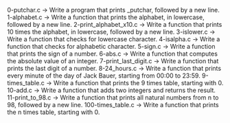 0-putchar.c -> Write a program that prints _putchar, followed by a new line.
1-alphabet.c -> Write a function that prints the alphabet, in lowercase, followed by a new line.
2-print_alphabet_x10.c -> Write a function that prints 10 times the alphabet, in lowercase, followed by a new line.
3-islower.c -> Write a function that checks for lowercase character.
4-isalpha.c -> Write a function that checks for alphabetic character.
5-sign.c -> Write a function that prints the sign of a number.
6-abs.c -> Write a function that computes the absolute value of an integer.
7-print_last_digit.c -> Write a function that prints the last digit of a number.
8-24_hours.c -> Write a function that prints every minute of the day of Jack Bauer, starting from 00:00 to 23:59.
9-times_table.c -> Write a function that prints the 9 times table, starting with 0.
10-add.c -> Write a function that adds two integers and returns the result.
11-print_to_98.c -> Write a function that prints all natural numbers from n to 98, followed by a new line.
100-times_table.c -> Write a function that prints the n times table, starting with 0.


